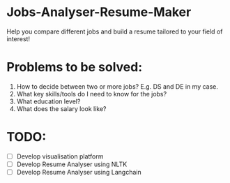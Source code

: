 # Jobs-Analyser-Resume-Maker
Help you compare different jobs and build a resume tailored to your field of interest!

# Problems to be solved:
1) How to decide between two or more jobs? E.g. DS and DE in my case.
2) What key skills/tools do I need to know for the jobs?
3) What education level?
4) What does the salary look like?

# TODO:
- [ ] Develop visualisation platform
- [ ] Develop Resume Analyser using NLTK
- [ ] Develop Resume Analyser using Langchain
